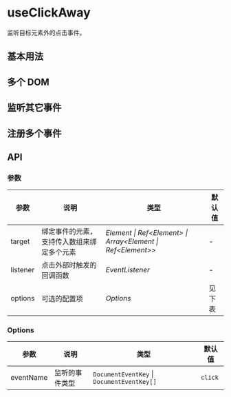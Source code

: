 # useClickAway

监听目标元素外的点击事件。

## 基本用法

<preview path="./demo/index.vue" title="基本使用" description='请点击按钮或按钮外查看效果。'></preview>

## 多个 DOM

<preview path="./demo/custom-dom.vue"></preview>

## 监听其它事件

<preview path="./demo/custom-event.vue" description='触发鼠标右键， 即可查看效果'></preview>

## 注册多个事件

<preview path="./demo/custom-events.vue"  description='触发鼠标右键 / 点击鼠标 即可查看效果'></preview>

## API

### 参数

| 参数     | 说明                                       | 类型                                                           | 默认值 |
| -------- | ------------------------------------------ | -------------------------------------------------------------- | ------ |
| target   | 绑定事件的元素，支持传入数组来绑定多个元素 | _Element \| Ref\<Element> \| Array\<Element \| Ref\<Element>>_ | -      |
| listener | 点击外部时触发的回调函数                   | _EventListener_                                                | -      |
| options  | 可选的配置项                               | _Options_                                                      | 见下表 |

### Options

| 参数      | 说明           | 类型                                       | 默认值  |
| --------- | -------------- | ------------------------------------------ | ------- |
| eventName | 监听的事件类型 | `DocumentEventKey` \| `DocumentEventKey[]` | `click` |
